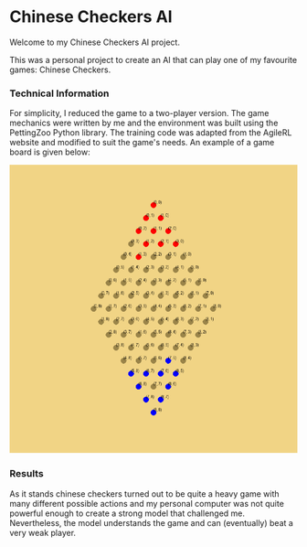 # Chinese Checkers AI

Welcome to my Chinese Checkers AI project.

This was a personal project to create an AI that can play one of my favourite games: Chinese Checkers. 

### Technical Information

For simplicity, I reduced the game to a two-player version. The game mechanics were written by me and the environment was built using the PettingZoo Python library. The training code was adapted from the AgileRL website and modified to suit the game's needs. An example of a game board is given below:

<img src="chinesecheckers/images/example_board.PNG" alt="example board" width="512"/>

### Results

As it stands chinese checkers turned out to be quite a heavy game with many different possible actions and my personal computer was not quite powerful enough to create a strong model that challenged me. Nevertheless, the model understands the game and can (eventually) beat a very weak player.
